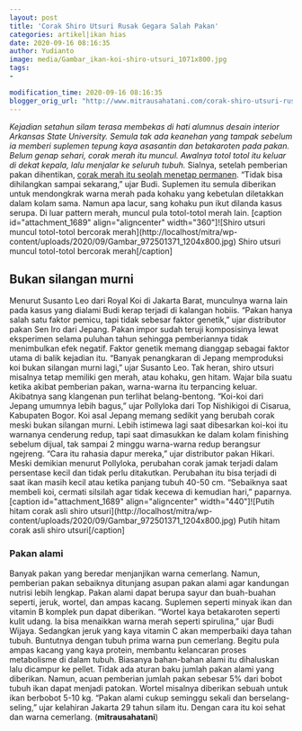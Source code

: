 ```yaml
---
layout: post
title: 'Corak Shiro Utsuri Rusak Gegara Salah Pakan'
categories: artikel|ikan hias
date: 2020-09-16 08:16:35
author: Yudianto
image: media/Gambar_ikan-koi-shiro-utsuri_1071x800.jpg
tags:
- 

modification_time: 2020-09-16 08:16:35
blogger_orig_url: "http://www.mitrausahatani.com/corak-shiro-utsuri-rusak-gegara-salah.html"
---
```


_Kejadian setahun silam terasa membekas di hati alumnus desain interior
Arkansas State University. Semula tak ada keanehan yang tampak sebelum ia
memberi suplemen tepung kaya asasantin dan betakaroten pada pakan. Belum genap
sehari, corak merah itu muncul. Awalnya totol totol itu keluar di dekat
kepala, lalu menjalar ke seluruh tubuh._ Sialnya, setelah pemberian pakan
dihentikan, [corak merah itu seolah menetap
permanen](https://www.mitrausahatani.com/corak-keemasan-di-tubuh-koi-utsuri.html).
“Tidak bisa dihilangkan sampai sekarang,” ujar Budi. Suplemen itu semula
diberikan untuk mendongkrak warna merah pada kohaku yang kebetulan diletakkan
dalam kolam sama. Namun apa lacur, sang kohaku pun ikut dilanda kasus serupa.
Di luar pattern merah, muncul pula totol-totol merah lain. [caption
id="attachment_1689" align="aligncenter" width="360"]![Shiro utsuri muncul
totol-totol bercorak merah](http://localhost/mitra/wp-
content/uploads/2020/09/Gambar_972501371_1204x800.jpg) Shiro utsuri muncul
totol-totol bercorak merah[/caption]

## Bukan silangan murni

Menurut Susanto Leo dari Royal Koi di Jakarta Barat, munculnya warna lain pada
kasus yang dialami Budi kerap terjadi di kalangan hobiis. “Pakan hanya salah
satu faktor pemicu, tapi tidak sebesar faktor genetik,” ujar distributor pakan
Sen Iro dari Jepang. Pakan impor sudah teruji komposisinya lewat eksperimen
selama puluhan tahun sehingga pemberiannya tidak menimbulkan efek negatif.
Faktor genetik memang dianggap sebagai faktor utama di balik kejadian itu.
“Banyak penangkaran di Jepang memproduksi koi bukan silangan murni lagi,” ujar
Susanto Leo. Tak heran, shiro utsuri misalnya tetap memiliki gen merah, atau
kohaku, gen hitam. Wajar bila suatu ketika akibat pemberian pakan, warna-warna
itu terpancing keluar. Akibatnya sang klangenan pun terlihat belang-bentong.
“Koi-koi dari Jepang umumnya lebih bagus,” ujar Pollyloka dari Top Nishikigoi
di Cisarua, Kabupaten Bogor. Koi asal Jepang memang sedikit yang berubah corak
meski bukan silangan murni. Lebih istimewa lagi saat dibesarkan koi-koi itu
warnanya cenderung redup, tapi saat dimasukkan ke dalam kolam finishing
sebelum dijual, tak sampai 2 minggu warna-warna redup berangsur ngejreng.
“Cara itu rahasia dapur mereka,” ujar distributor pakan Hikari. Meski demikian
menurut Pollyloka, perubahan corak jamak terjadi dalam persentase kecil dan
tidak perlu ditakutkan. Perubahan itu bisa terjadi di saat ikan masih kecil
atau ketika panjang tubuh 40-50 cm. “Sebaiknya saat membeli koi, cermati
silsilah agar tidak kecewa di kemudian hari,” paparnya. [caption
id="attachment_1689" align="aligncenter" width="440"]![Putih hitam corak asli
shiro utsuri](http://localhost/mitra/wp-
content/uploads/2020/09/Gambar_972501371_1204x800.jpg) Putih hitam corak asli
shiro utsuri[/caption]

### Pakan alami

Banyak pakan yang beredar menjanjikan warna cemerlang. Namun, pemberian pakan
sebaiknya ditunjang asupan pakan alami agar kandungan nutrisi lebih lengkap.
Pakan alami dapat berupa sayur dan buah-buahan seperti, jeruk, wortel, dan
ampas kacang. Suplemen seperti minyak ikan dan vitamin B komplek pun dapat
diberikan. “Wortel kaya betakaroten seperti kulit udang. Ia bisa menaikkan
warna merah seperti spirulina,” ujar Budi Wijaya. Sedangkan jeruk yang kaya
vitamin C akan memperbaiki daya tahan tubuh. Buntutnya dengan tubuh prima
warna pun cemerlang. Begitu pula ampas kacang yang kaya protein, membantu
kelancaran proses metabolisme di dalam tubuh. Biasanya bahan-bahan alami itu
dihaluskan lalu dicampur ke pellet. Tidak ada aturan baku jumlah pakan alami
yang diberikan. Namun, acuan pemberian jumlah pakan sebesar 5% dari bobot
tubuh ikan dapat menjadi patokan. Wortel misalnya diberikan sebuah untuk ikan
berbobot 5-10 kg. “Pakan alami cukup seminggu sekali dan berselang-seling,”
ujar kelahiran Jakarta 29 tahun silam itu. Dengan cara itu koi sehat dan warna
cemerlang. (**mitrausahatani**)


